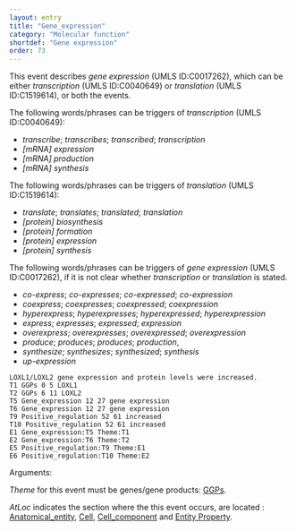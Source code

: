```yaml
---
layout: entry
title: "Gene_expression"
category: "Molecular function"
shortdef: "Gene expression"
order: 73
---
```


<!---
This event is based on the <a href="http://www.nactem.ac.uk/meta-knowledge/">GENIA-Meta-knowledge corpus</a> at <a href="http://www.nactem.ac.uk/">NaCTeM</a>.
--->

This event describes *gene expression* (UMLS ID:C0017262), which can be either *transcription* (UMLS ID:C0040649) or *translation* (UMLS ID:C1519614), or both the events.

The following words/phrases can be triggers of *transcription*  (UMLS ID:C0040649):

- *transcribe*; *transcribes*; *transcribed*; *transcription*
- *[mRNA] expression*
- *[mRNA] production*
- *[mRNA] synthesis*

The following words/phrases can be triggers of *translation* (UMLS ID:C1519614):

- *translate*; *translates*; *translated*; *translation*
- *[protein] biosynthesis*
- *[protein] formation*
- *[protein] expression*
- *[protein] synthesis*

<!-- The following phrase was removed from example phrases for translation
- *[protein] level (increased)*
-->

The following words/phrases can be triggers of *gene expression* (UMLS ID:C0017262), if it is not clear whether *transcription* or *translation* is stated.

- *co-express*; *co-expresses*; *co-expressed*; *co-expression*
- *coexpress*; *coexpresses*; *coexpressed*; *coexpression*
- *hyperexpress*; *hyperexpresses*; *hyperexpressed*; *hyperexpression*
- *express*; *expresses*; *expressed*; *expression*
- *overexpress*; *overexpresses*; *overexpressed*; *overexpression*
- *produce*; *produces*; *produces*; *production*,
- *synthesize*; *synthesizes*; *synthesized*; *synthesis*
- *up-expression*

~~~ ann
LOXL1/LOXL2 gene expression and protein levels were increased.
T1 GGPs 0 5 LOXL1
T2 GGPs 6 11 LOXL2
T5 Gene_expression 12 27 gene expression
T6 Gene_expression 12 27 gene expression
T9 Positive_regulation 52 61 increased
T10 Positive_regulation 52 61 increased
E1 Gene_expression:T5 Theme:T1
E2 Gene_expression:T6 Theme:T2
E5 Positive_regulation:T9 Theme:E1
E6 Positive_regulation:T10 Theme:E2
~~~

<!--
~~~ ann
LOXL1/LOXL2 gene expression and protein levels were increased.
T1 GGPs 0 5;12 16 LOXL1 gene
T2 GGPs 6 16 LOXL2 gene
T3 GGPs 0 5;32 39 LOXL1 protein
T4 GGPs 6 11;32 39 LOXL2 protein
T5 Gene_expression 12 27 gene expression
T6 Gene_expression 12 27 gene expression
T7 Gene_expression 32 46 protein levels
T8 Gene_expression 32 46 protein levels
T9 Positive_regulation 52 61 increased
T10 Positive_regulation 52 61 increased
T11 Positive_regulation 52 61 increased
T12 Positive_regulation 52 61 increased
E1 Gene_expression:T5 Theme:T1
E2 Gene_expression:T6 Theme:T2
E3 Gene_expression:T7 Theme:T3
E4 Gene_expression:T8 Theme:T4
E5 Positive_regulation:T9 Theme:E1
E6 Positive_regulation:T10 Theme:E2
E7 Positive_regulation:T11 Theme:E3
E8 Positive_regulation:T12 Theme:E4
~~~
-->

Arguments:

*Theme* for this event must be genes/gene products: [GGPs]().

*AtLoc* indicates the section where the this event occurs, are located : [Anatomical_entity](), [Cell](), [Cell_component]() and [Entity Property]().

<!---
The *atLoc*, *fromLoc* and *toLoc* for this event must be [Subject](), [Anatomical_entity](), [Cell](), [Cell_component]() and [Entity Property]().

The other arguments, such as *Cause*, *Theme*, *Participant*, and *Product*, for this event can be any entities or events.
--->

<!--details-->



